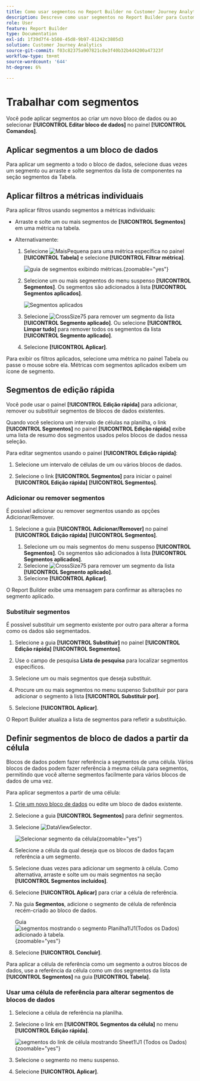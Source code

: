 ```yaml
---
title: Como usar segmentos no Report Builder no Customer Journey Analytics
description: Descreve como usar segmentos no Report Builder para Customer Journey Analytics
role: User
feature: Report Builder
type: Documentation
exl-id: 1f39d7f4-b508-45d8-9b97-81242c3805d3
solution: Customer Journey Analytics
source-git-commit: f03c82375a907821c8e3f40b32b4d4200a47323f
workflow-type: tm+mt
source-wordcount: '644'
ht-degree: 6%

---
```


# Trabalhar com segmentos

Você pode aplicar segmentos ao criar um novo bloco de dados ou ao selecionar **[!UICONTROL Editar bloco de dados]** no painel **[!UICONTROL Comandos]**.

## Aplicar segmentos a um bloco de dados

Para aplicar um segmento a todo o bloco de dados, selecione duas vezes um segmento ou arraste e solte segmentos da lista de componentes na seção segmentos da Tabela.

## Aplicar filtros a métricas individuais

Para aplicar filtros usando segmentos a métricas individuais:

* Arraste e solte um ou mais segmentos de **[!UICONTROL Segmentos]** em uma métrica na tabela.

* Alternativamente:

   1. Selecione ![MaisPequena](/help/assets/icons/MoreSmall.svg) para uma métrica específica no painel **[!UICONTROL Tabela]** e selecione **[!UICONTROL Filtrar métrica]**.

      ![guia de segmentos exibindo métricas.](./assets/filter-metric.png){zoomable="yes"}

   1. Selecione um ou mais segmentos do menu suspenso **[!UICONTROL Segmentos]**. Os segmentos são adicionados à lista **[!UICONTROL Segmentos aplicados]**.

      ![Segmentos aplicados](assets/segments-applied.png)
   1. Selecione ![CrossSize75](/help/assets/icons/CrossSize75.svg) para remover um segmento da lista **[!UICONTROL Segmento aplicado]**. Ou selecione **[!UICONTROL Limpar tudo]** para remover todos os segmentos da lista **[!UICONTROL Segmento aplicado]**.
   1. Selecione **[!UICONTROL Aplicar]**.

Para exibir os filtros aplicados, selecione uma métrica no painel Tabela ou passe o mouse sobre ela. Métricas com segmentos aplicados exibem um ícone de segmento.


## Segmentos de edição rápida

Você pode usar o painel **[!UICONTROL Edição rápida]** para adicionar, remover ou substituir segmentos de blocos de dados existentes.

Quando você seleciona um intervalo de células na planilha, o link **[!UICONTROL Segmentos]** no painel **[!UICONTROL Edição rápida]** exibe uma lista de resumo dos segmentos usados pelos blocos de dados nessa seleção.

Para editar segmentos usando o painel **[!UICONTROL Edição rápida]**:

1. Selecione um intervalo de células de um ou vários blocos de dados.

1. Selecione o link **[!UICONTROL Segmentos]** para iniciar o painel **[!UICONTROL Edição rápida]** **[!UICONTROL Segmentos]**.


### Adicionar ou remover segmentos

É possível adicionar ou remover segmentos usando as opções Adicionar/Remover.

1. Selecione a guia **[!UICONTROL Adicionar/Remover]** no painel **[!UICONTROL Edição rápida]** **[!UICONTROL Segmentos]**.


   1. Selecione um ou mais segmentos do menu suspenso **[!UICONTROL Segmentos]**. Os segmentos são adicionados à lista **[!UICONTROL Segmentos aplicados]**.
   1. Selecione ![CrossSize75](/help/assets/icons/CrossSize75.svg) para remover um segmento da lista **[!UICONTROL Segmento aplicado]**.
   1. Selecione **[!UICONTROL Aplicar]**.

O Report Builder exibe uma mensagem para confirmar as alterações no segmento aplicado.

### Substituir segmentos

É possível substituir um segmento existente por outro para alterar a forma como os dados são segmentados.

1. Selecione a guia **[!UICONTROL Substituir]** no painel **[!UICONTROL Edição rápida]** **[!UICONTROL Segmentos]**.

1. Use o campo de pesquisa **Lista de pesquisa** para localizar segmentos específicos.

1. Selecione um ou mais segmentos que deseja substituir.

1. Procure um ou mais segmentos no menu suspenso Substituir por para adicionar o segmento à lista **[!UICONTROL Substituir por]**.

1. Selecione **[!UICONTROL Aplicar]**.

O Report Builder atualiza a lista de segmentos para refletir a substituição.

## Definir segmentos de bloco de dados a partir da célula

Blocos de dados podem fazer referência a segmentos de uma célula. Vários blocos de dados podem fazer referência à mesma célula para segmentos, permitindo que você alterne segmentos facilmente para vários blocos de dados de uma vez.

Para aplicar segmentos a partir de uma célula:

1. [Crie um novo bloco de dados](create-a-data-block.md#create-a-data-block) ou edite um bloco de dados existente.
1. Selecione a guia **[!UICONTROL Segmentos]** para definir segmentos.
1. Selecione ![DataViewSelector](/help/assets/icons/DataViewSelector.svg).

   ![Selecionar segmento da célula](assets/select-segment-from-cell.png){zoomable="yes"}

1. Selecione a célula da qual deseja que os blocos de dados façam referência a um segmento.

1. Selecione duas vezes para adicionar um segmento à célula. Como alternativa, arraste e solte um ou mais segmentos na seção **[!UICONTROL Segmentos incluídos]**.

1. Selecione **[!UICONTROL Aplicar]** para criar a célula de referência.

1. Na guia **Segmentos**, adicione o segmento de célula de referência recém-criado ao bloco de dados.

   Guia ![segmentos mostrando o segmento Planilha1!J1(Todos os Dados) adicionado à tabela.](assets/segment-from-cell-applied.png){zoomable="yes"}

1. Selecione **[!UICONTROL Concluir]**.

Para aplicar a célula de referência como um segmento a outros blocos de dados, use a referência da célula como um dos segmentos da lista **[!UICONTROL Segmentos]** na guia **[!UICONTROL Tabela]**.

### Usar uma célula de referência para alterar segmentos de blocos de dados

1. Selecione a célula de referência na planilha.

1. Selecione o link em **[!UICONTROL Segmentos da célula]** no menu **[!UICONTROL Edição rápida]**.

   ![segmentos do link de célula mostrando Sheet1!J1 (Todos os Dados)](assets/select-segment-from-cell-in-sheet.png){zoomable="yes"}

1. Selecione o segmento no menu suspenso.

1. Selecione **[!UICONTROL Aplicar]**.

